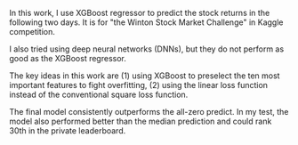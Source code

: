 In this work, I use XGBoost regressor to predict the stock returns in the following two days. It is for "the Winton Stock Market Challenge" in Kaggle competition.

I also tried using deep neural networks (DNNs), but they do not perform as good as the XGBoost regressor.

The key ideas in this work are
(1) using XGBoost to preselect the ten most important features to fight overfitting,
(2) using the linear loss function instead of the conventional square loss function.

The final model consistently outperforms the all-zero predict. In my test, the model also performed better than the median prediction and could rank 30th in the private leaderboard.
